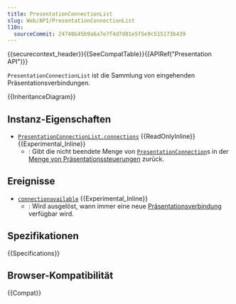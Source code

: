 ```yaml
---
title: PresentationConnectionList
slug: Web/API/PresentationConnectionList
l10n:
  sourceCommit: 24740b45b9a6a7e7f4d7d81e5f5e9c515173b439
---
```


{{securecontext_header}}{{SeeCompatTable}}{{APIRef("Presentation API")}}

`PresentationConnectionList` ist die Sammlung von eingehenden Präsentationsverbindungen.

{{InheritanceDiagram}}

## Instanz-Eigenschaften

- [`PresentationConnectionList.connections`](/de/docs/Web/API/PresentationConnectionList/connections) {{ReadOnlyInline}} {{Experimental_Inline}}
  - : Gibt die nicht beendete Menge von [`PresentationConnection`](/de/docs/Web/API/PresentationConnection)s in der [Menge von Präsentationssteuerungen](https://www.w3.org/TR/presentation-api/#dfn-set-of-presentation-controllers) zurück.

## Ereignisse

- [`connectionavailable`](/de/docs/Web/API/PresentationConnectionList/connectionavailable_event) {{Experimental_Inline}}
  - : Wird ausgelöst, wann immer eine neue [Präsentationsverbindung](https://www.w3.org/TR/presentation-api/#dfn-presentation-connection) verfügbar wird.

## Spezifikationen

{{Specifications}}

## Browser-Kompatibilität

{{Compat}}
